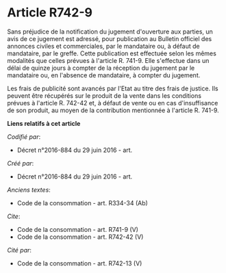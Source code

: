 # Article R742-9

Sans préjudice de la notification du jugement d'ouverture aux parties, un avis de ce jugement est adressé, pour publication
au Bulletin officiel des annonces civiles et commerciales, par le mandataire ou, à défaut de mandataire, par le greffe. Cette
publication est effectuée selon les mêmes modalités que celles prévues à l'article R. 741-9. Elle s'effectue dans un délai de
quinze jours à compter de la réception du jugement par le mandataire ou, en l'absence de mandataire, à compter du jugement. 

Les frais de publicité sont avancés par l'Etat au titre des frais de justice. Ils peuvent être récupérés sur le produit de la
vente dans les conditions prévues à l'article R. 742-42 et, à défaut de vente ou en cas d'insuffisance de son produit, au
moyen de la contribution mentionnée à l'article R. 741-9.

**Liens relatifs à cet article**

_Codifié par_:

  - Décret n°2016-884 du 29 juin 2016 - art.

_Créé par_:

  - Décret n°2016-884 du 29 juin 2016 - art.

_Anciens textes_:

  - Code de la consommation - art. R334-34 (Ab)

_Cite_:

  - Code de la consommation - art. R741-9 (V)
  - Code de la consommation - art. R742-42 (V)

_Cité par_:

  - Code de la consommation - art. R742-13 (V)

